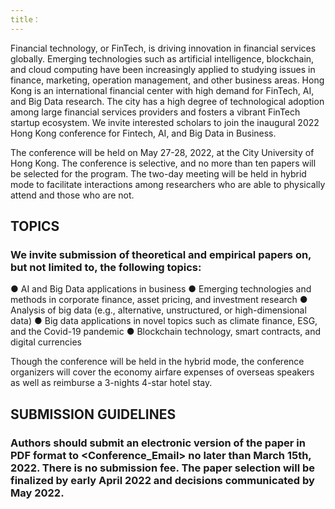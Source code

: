 ```yaml
---
title：
---
```

Financial technology, or FinTech, is driving innovation in financial services globally. Emerging technologies such as artificial intelligence, blockchain, and cloud computing have been increasingly applied to studying issues in finance, marketing, operation management, and other business areas. Hong Kong is an international financial center with high demand for FinTech, AI, and Big Data research. The city has a high degree of technological adoption among large financial services providers and fosters a vibrant FinTech startup ecosystem. We invite interested scholars to join the inaugural 2022 Hong Kong conference for Fintech, AI, and Big Data in Business.

The conference will be held on May 27-28, 2022, at the City University of Hong Kong. The conference is selective, and no more than ten papers will be selected for the program. The two-day meeting will be held in hybrid mode to facilitate interactions among researchers who are able to physically attend and those who are not. 

## TOPICS
### We invite submission of theoretical and empirical papers on, but not limited to, the following topics:
●	AI and Big Data applications in business 
●	Emerging technologies and methods in corporate finance, asset pricing, and investment research
●	Analysis of big data (e.g., alternative, unstructured, or high-dimensional data) 
●	Big data applications in novel topics such as climate finance, ESG, and the Covid-19 pandemic
●	Blockchain technology, smart contracts, and digital currencies

Though the conference will be held in the hybrid mode, the conference organizers will cover the economy airfare expenses of overseas speakers as well as reimburse a 3-nights 4-star hotel stay.

## SUBMISSION GUIDELINES
### Authors should submit an electronic version of the paper in PDF format to <Conference_Email> no later than March 15th, 2022. There is no submission fee. The paper selection will be finalized by early April 2022 and decisions communicated by May 2022. 
